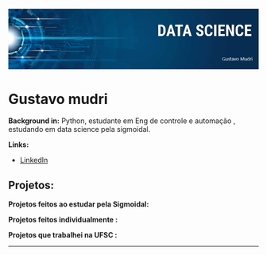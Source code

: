 
<p align="center">
  <img src="banner git.png" >
</p>

# Gustavo mudri


**Background in:** Python, estudante em Eng de controle e automação , estudando em data science pela sigmoidal.

**Links:**
* [LinkedIn](https://www.linkedin.com/in/gustavo-mudri-72163a197/)

## Projetos:
**Projetos feitos ao estudar pela  Sigmoidal:**

**Projetos feitos individualmente :**

**Projetos que trabalhei na UFSC :**

---




